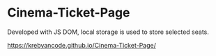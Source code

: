 # Cinema-Ticket-Page

Developed with JS DOM, local storage is used to store selected seats.

https://krebyancode.github.io/Cinema-Ticket-Page/


